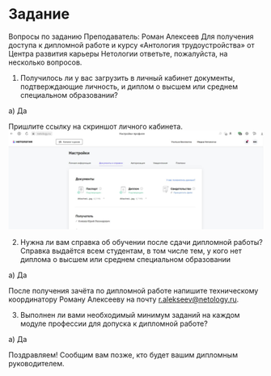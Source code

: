 # Задание
Вопросы по заданию
Преподаватель: Роман Алексеев
Для получения доступа к дипломной работе и курсу «Антология трудоустройства» от Центра развития карьеры Нетологии ответьте, пожалуйста, на несколько вопросов.

1. Получилось ли у вас загрузить в личный кабинет документы, подтверждающие личность, и диплом о высшем или среднем специальном образовании?

а) Да

Пришлите ссылку на скриншот личного кабинета.
![alt text](https://github.com/green307/Podgotovka_K_Diplomu/blob/010f1669d6a82b182a03c405d2f09cea56340e1c/1.jpg)

2. Нужна ли вам справка об обучении после сдачи дипломной работы? Справка выдаётся всем студентам, в том числе тем, у кого нет диплома о высшем или среднем специальном образовании


а) Да


После получения зачёта по дипломной работе напишите техническому координатору Роману Алексееву на почту r.alekseev@netology.ru.


3. Выполнен ли вами необходимый минимум заданий на каждом модуле профессии для допуска к дипломной работе?


а) Да


Поздравляем! Сообщим вам позже, кто будет вашим дипломным руководителем.
